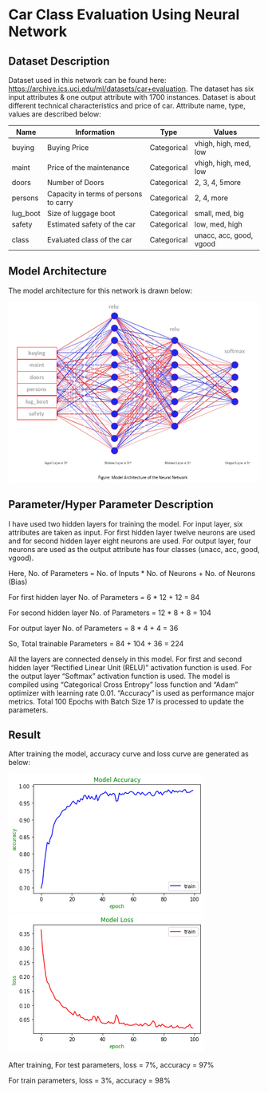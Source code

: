 # Car Class Evaluation Using Neural Network


## Dataset Description 
Dataset used in this network can be found here: https://archive.ics.uci.edu/ml/datasets/car+evaluation. The dataset has six input attributes & one output attribute with 1700 instances. Dataset is about different technical characteristics and price of car. Attribute name, type, values are described below:

| Name            | Information                                  | Type               | Values                           |
|-----------------|----------------------------------------------|--------------------|----------------------------------|
|     buying      |     Buying Price                             |     Categorical    |     vhigh, high,   med, low      |
|     maint       |     Price of the maintenance                 |     Categorical    |     vhigh, high,   med, low      |
|     doors       |     Number of Doors                          |     Categorical    |     2, 3, 4, 5more               |
|     persons     |     Capacity in terms of persons to carry    |     Categorical    |     2, 4, more                   |
|     lug_boot    |     Size of luggage boot                     |     Categorical    |     small, med, big              |
|     safety      |     Estimated safety of the car              |     Categorical    |     low, med, high               |
|     class       |     Evaluated class of the car               |     Categorical    |     unacc, acc,   good, vgood    |

## Model Architecture
The model architecture for this network is drawn below:

![Model Architecture](model_architecture.png)

## Parameter/Hyper Parameter Description
I have used two hidden layers for training the model. For input layer, six attributes are taken as input. For first hidden layer twelve neurons are used and for second hidden layer eight neurons are used. For output layer, four neurons are used as the output attribute has four classes (unacc, acc, good, vgood).

Here, No. of Parameters = No. of Inputs * No. of Neurons + No. of Neurons (Bias)

For first hidden layer No. of Parameters = 6 * 12 + 12 = 84

For second hidden layer No. of Parameters = 12 * 8 + 8 = 104

For output layer No. of Parameters = 8 * 4 + 4 = 36

So, Total trainable Parameters = 84 + 104 + 36 = 224

All the layers are connected densely in this model. For first and second hidden layer “Rectified Linear Unit (RELU)” activation function is used. For the output layer “Softmax” activation function is used. The model is compiled using “Categorical Cross Entropy” loss function and “Adam” optimizer with learning rate 0.01. “Accuracy” is used as performance major metrics. Total 100 Epochs with Batch Size 17 is processed to update the parameters.

## Result
After training the model, accuracy curve and loss curve are generated as below:

![Accuracy](accuracy.png)
![Loss](loss.png)

After training, 
For test parameters, loss = 7%, accuracy = 97%

For train parameters, loss = 3%, accuracy = 98%
